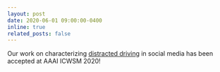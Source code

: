 ```yaml
---
layout: post
date: 2020-06-01 09:00:00-0400
inline: true
related_posts: false
---
```


Our work on characterizing 
[distracted driving](https://ojs.aaai.org/index.php/ICWSM/article/view/7309/7163) 
in social media has been accepted at AAAI ICWSM 2020!